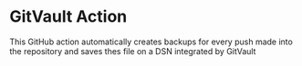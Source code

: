 # GitVault Action

This GitHub action automatically creates backups for every push made into the repository and saves thes file on a DSN integrated by GitVault
